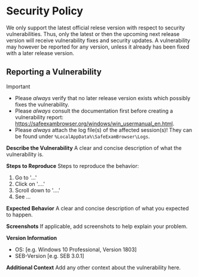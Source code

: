 # Security Policy

We only support the latest official relese version with respect to security vulnerabilities. Thus, only the latest or then the upcoming next release version
will receive vulnerability fixes and security updates. A vulnerability may however be reported for any version, unless it already has been fixed with a later
release version.

## Reporting a Vulnerability

> [!IMPORTANT]
> - Please _always_ verify that no later release version exists which possibly fixes the vulnerability.
> - Please _always_ consult the documentation first before creating a vulnerability report: https://safeexambrowser.org/windows/win_usermanual_en.html.
> - Please _always_ attach the log file(s) of the affected session(s)! They can be found under `%LocalAppData%\SafeExamBrowser\Logs`.

**Describe the Vulnerability**
A clear and concise description of what the vulnerability is.

**Steps to Reproduce**
Steps to reproduce the behavior:
1. Go to '...'
2. Click on '....'
3. Scroll down to '....'
4. See ...

**Expected Behavior**
A clear and concise description of what you expected to happen.

**Screenshots**
If applicable, add screenshots to help explain your problem.

**Version Information**
 - OS: [e.g. Windows 10 Professional, Version 1803]
 - SEB-Version [e.g. SEB 3.0.1]

**Additional Context**
Add any other context about the vulnerability here.
